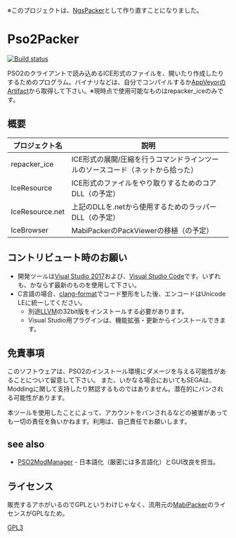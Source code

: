 ※このプロジェクトは、[NgsPacker](https://github.com/logue/NgsPacker)として作り直すことになりました。

 # Pso2Packer

[![Build status](https://ci.appveyor.com/api/projects/status/y7igdk3095jljal3?svg=true)](https://ci.appveyor.com/project/logue/pso2packer)

PSO2のクライアントで読み込めるICE形式のファイルを、開いたり作成したりするためのプログラム。バイナリなどは、自分でコンパイルするか[AppVeyorのArtifact](https://ci.appveyor.com/project/logue/pso2packer/build/artifacts)から取得して下さい。※現時点で使用可能なものはrepacker_iceのみです。

## 概要

|プロジェクト名     |説明
|-------------------|-------------------------------------------------------
|repacker_ice       |ICE形式の展開/圧縮を行うコマンドラインツールのソースコード（ネットから拾った）
|IceResource        |ICE形式のファイルをやり取りするためのコアDLL（の予定）
|IceResource.net    |上記のDLLを.netから使用するためのラッパーDLL（の予定）
|IceBrowser         |MabiPackerのPackViewerの移植（の予定）

## コントリビュート時のお願い

* 開発ツールは[Viual Studio 2017](https://www.visualstudio.com/downloads)および、[Visual Studio Code](https://www.microsoft.com/ja-jp/dev/products/code-vs.aspx)です。いずれも、かならず最新のものを使用して下さい。
* C言語の場合、[clang-format](https://clang.llvm.org/docs/ClangFormat.html)でコード整形をした後、エンコードはUnicode LEに統一してください。
  * 別途[LLVM](http://llvm.org/builds/)の32bit版をインストールする必要があります。
  * Visual Studio用プラグインは、機能拡張・更新からインストールできます。

## 免責事項

このソフトウェアは、PSO2のインストール環境にダメージを与える可能性があることについて留意して下さい。
また、いかなる場合においてもSEGAは、Moddingに関して支持したり黙認するものではありません。潜在的にバンされる可能性があります。

本ツールを使用したことによって、アカウントをバンされるなどの被害があっても一切の責任を負いかねます。利用は、自己責任でお願いします。

## see also

* [PSO2ModManager](https://github.com/PolCPP/PSO2-Mod-Manager) - 日本語化（厳密には多言語化）とGUI改良を担当。

## ライセンス

販売するアホがいるのでGPLというわけじゃなく、流用元の[MabiPacker](https://github.com/logue/MabiPack)のライセンスがGPLなため。

[GPL3](LICENSE)
